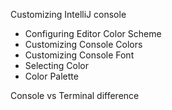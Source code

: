 Customizing IntelliJ console

 - Configuring Editor Color Scheme
 - Customizing Console Colors
 - Customizing Console Font
 - Selecting Color 
 - Color Palette



Console vs Terminal difference


 
 
